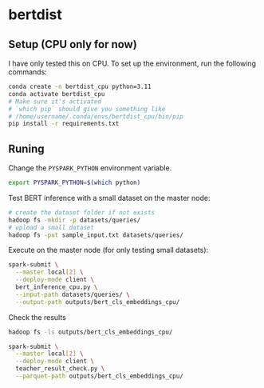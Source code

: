 # bertdist

## Setup (CPU only for now)
I have only tested this on CPU. To set up the environment, run the following commands:

```bash
conda create -n bertdist_cpu python=3.11
conda activate bertdist_cpu
# Make sure it's activated
# `which pip` should give you something like 
# /home/username/.conda/envs/bertdist_cpu/bin/pip 
pip install -r requirements.txt
```

## Runing
Change the `PYSPARK_PYTHON` environment variable.
```bash
export PYSPARK_PYTHON=$(which python)
```

Test BERT inference with a small dataset on the master node:
```bash
# create the dataset folder if not exists
hadoop fs -mkdir -p datasets/queries/
# upload a small dataset
hadoop fs -put sample_input.txt datasets/queries/
```

Execute on the master node (for only testing small datasets):
```bash
spark-submit \
  --master local[2] \
  --deploy-mode client \
  bert_inference_cpu.py \
  --input-path datasets/queries/ \
  --output-path outputs/bert_cls_embeddings_cpu/
```

Check the results
```bash
hadoop fs -ls outputs/bert_cls_embeddings_cpu/

spark-submit \
  --master local[2] \
  --deploy-mode client \
  teacher_result_check.py \
  --parquet-path outputs/bert_cls_embeddings_cpu/
```